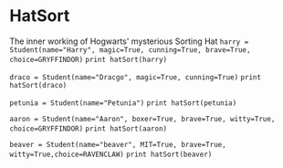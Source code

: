 # HatSort
The inner working of Hogwarts' mysterious Sorting Hat
``` harry = Student(name="Harry", magic=True, cunning=True, brave=True, choice=GRYFFINDOR) ```
``` print hatSort(harry) ```

``` draco = Student(name="Dracgo", magic=True, cunning=True) ```
``` print hatSort(draco) ```

``` petunia = Student(name="Petunia") ```
``` print hatSort(petunia) ```

``` aaron = Student(name="Aaron", boxer=True, brave=True, witty=True, choice=GRYFFINDOR) ```
``` print hatSort(aaron) ```

``` beaver = Student(name="beaver", MIT=True, brave=True, witty=True,choice=RAVENCLAW) ```
```print hatSort(beaver) ```
